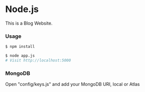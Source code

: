 # Node.js

This is a Blog Website.

### Usage

```sh
$ npm install
```

```sh
$ node app.js
# Visit http://localhost:5000
```

### MongoDB

Open "config/keys.js" and add your MongoDB URI, local or Atlas
